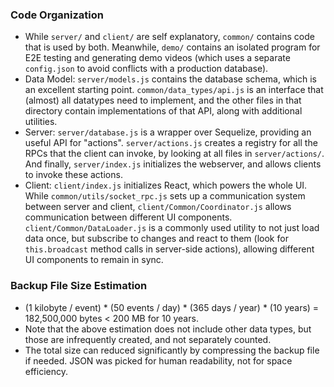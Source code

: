 ### Code Organization

* While `server/` and `client/` are self explanatory, `common/` contains code that is used by both. Meanwhile, `demo/` contains an isolated program for E2E testing and generating demo videos (which uses a separate `config.json` to avoid conflicts with a production database).
* Data Model: `server/models.js` contains the database schema, which is an excellent starting point. `common/data_types/api.js` is an interface that (almost) all datatypes need to implement, and the other files in that directory contain implementations of that API, along with additional utilities.
* Server: `server/database.js` is a wrapper over Sequelize, providing an useful API for "actions". `server/actions.js` creates a registry for all the RPCs that the client can invoke, by looking at all files in `server/actions/`. And finally, `server/index.js` initializes the webserver, and allows clients to invoke these actions.
* Client: `client/index.js` initializes React, which powers the whole UI. While `common/utils/socket_rpc.js` sets up a communication system between server and client, `client/Common/Coordinator.js` allows communication between different UI components. `client/Common/DataLoader.js` is a commonly used utility to not just load data once, but subscribe to changes and react to them (look for `this.broadcast` method calls in server-side actions), allowing different UI components to remain in sync.

### Backup File Size Estimation

* (1 kilobyte / event) * (50 events / day) * (365 days / year) * (10 years) = 182,500,000 bytes < 200 MB for 10 years.
* Note that the above estimation does not include other data types, but those are infrequently created, and not separately counted.
* The total size can reduced significantly by compressing the backup file if needed. JSON was picked for human readability, not for space efficiency.

